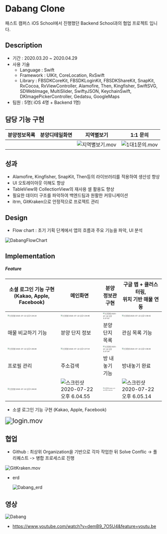# Dabang Clone

패스트 캠퍼스 iOS School에서 진행했던 Backend School과의 협업 프로젝트 입니다.



## Description

- 기간 : 2020.03.20 ~ 2020.04.29
- 사용 기술
  - Language : Swift
  - Framework : UIKit, CoreLocation, RxSwift
  - Library : FBSDKCoreKit, FBSDKLoginKit, FBSDKShareKit, SnapKit, RxCocoa, RxViewController, Alamofire, Then, Kingfisher, SwiftSVG, SDWebImage, MultiSlider, SwiftyJSON, KeychainSwift, DKImagePickerController, Gedatsu, GoogleMaps
- 팀원 : 5명( iOS 4명 + Backend 1명)



## 담당 기능 구현

| 분양정보목록 | 분양디테일화면 | 지역별보기                                                   | 1:1 문의                                                     |
| ------------ | -------------- | ------------------------------------------------------------ | ------------------------------------------------------------ |
|              |                | ![지역별보기.mov](https://tva1.sinaimg.cn/large/007S8ZIlgy1gh6t5x8i6ng306o0dwhdv.gif) | ![1대1문의.mov](https://tva1.sinaimg.cn/large/007S8ZIlgy1gh6t618xu7g306o0dwat1.gif) |



## 성과

- Alamofire, Kingfisher, SnapKit, Then등의 라이브러리를 적용하여 생산성 향상
- UI 오토레이아웃 이해도 향상
- TableView와 CollectionView의 재사용 셀 활용도 향상
- 필요한 데이터 구조를 파악하여 백엔드팀과 원활한 커뮤니케이션 
- itrm, GitKraken으로 안정적으로 프로젝트 관리



## Design

- Flow chart : 초기 기획 단계에서 앱의 흐름과 주요 기능을 파악, UI 분석

![DabangFlowChart](https://tva1.sinaimg.cn/large/007S8ZIlgy1gh6ur90omzj327a0u010x.jpg)



## Implementation

##### Feature

| 소셜 로그인 기능 구현 (Kakao, Apple, Facebook)               | 메인화면                                                     | 분양 정보관 구현                                             | 구글 맵 + 클러스터링,<br /> 위치 기반 매물 연동              |
| ------------------------------------------------------------ | ------------------------------------------------------------ | ------------------------------------------------------------ | ------------------------------------------------------------ |
| <img src="https://tva1.sinaimg.cn/large/007S8ZIlgy1ggzugw3665j30u01k9h81.jpg" alt="스크린샷 2020-07-22 오후 5.34.18" style="zoom:33%;" /> | <img src="https://tva1.sinaimg.cn/large/007S8ZIlgy1ggzug3slv7j30u01k9qv5.jpg" alt="스크린샷 2020-07-22 오후 5.34.46" style="zoom:33%;" /> | <img src="https://tva1.sinaimg.cn/large/007S8ZIlgy1ggzue0buygj30u01k9u0x.jpg" alt="스크린샷 2020-07-22 오후 5.37.02" style="zoom: 33%;" /> | <img src="https://tva1.sinaimg.cn/large/007S8ZIlgy1ggzuerp851j30u01k9hdt.jpg" alt="스크린샷 2020-07-22 오후 5.36.42" style="zoom:33%;" /> |
| 매물 비교하기 기능                                           | 분양 단지 정보                                               | 분양 단지 목록                                               | 관심 목록 기능                                               |
| <img src="https://tva1.sinaimg.cn/large/007S8ZIlgy1ggzuhe65ekj30u01k94qp.jpg" alt="스크린샷 2020-07-22 오후 5.36.08" style="zoom:33%;" /> | <img src="https://tva1.sinaimg.cn/large/007S8ZIlgy1ggzuhxaiozj30u01k9kjl.jpg" alt="스크린샷 2020-07-22 오후 5.37.54" style="zoom:33%;" /> | <img src="https://tva1.sinaimg.cn/large/007S8ZIlgy1ggzuj8ekjvj30u01k9kjl.jpg" alt="스크린샷 2020-07-22 오후 5.37.34" style="zoom:33%;" /> | <img src="https://tva1.sinaimg.cn/large/007S8ZIlgy1ggzuicluxej30u01k9e81.jpg" alt="스크린샷 2020-07-22 오후 5.36.00" style="zoom:33%;" /> |
| 프로필 관리                                                  | 주소검색                                                     | 방 내놓기 기능                                               | 방내놓기 완료                                                |
| <img src="https://tva1.sinaimg.cn/large/007S8ZIlgy1ggzuirhiguj30u01k9kff.jpg" alt="스크린샷 2020-07-22 오후 5.38.00" style="zoom:33%;" /> | ![스크린샷 2020-07-22 오후 6.04.55](https://tva1.sinaimg.cn/large/007S8ZIlgy1ggzv95bs17j30u01k91kx.jpg) | <img src="https://tva1.sinaimg.cn/large/007S8ZIlgy1ggzuleuik4j30u01k9h8w.jpg" alt="스크린샷 2020-07-22 오후 5.38.14" style="zoom:25%;" /> | ![스크린샷 2020-07-22 오후 6.05.14](https://tva1.sinaimg.cn/large/007S8ZIlgy1ggzv8y55j4j30u01k9b29.jpg) |



- 소셜 로그인 기능 구현 (Kakao, Apple, Facebook)

<img src="https://tva1.sinaimg.cn/large/007S8ZIlgy1ggzt8hhpwzg30dw07te08.gif" alt="login.mov" style="zoom:150%;" />



## 협업

- Github : 최상위 Organization을 기반으로 각자 작업한 뒤 Solve Conflic -> 풀 리퀘스트 -> 병합 프로세스로 진행

![GitKraken.mov](https://tva1.sinaimg.cn/large/007S8ZIlgy1ggzuamg4n7g30dw0a41kz.gif)

* erd

  ![Dabang_erd](https://tva1.sinaimg.cn/large/007S8ZIlgy1gh6rgry8b9j31n40u0430.jpg)



## 영상

![Dabang](https://tva1.sinaimg.cn/large/007S8ZIlgy1gh6rlm3t6jj31hj0u075o.jpg)

* https://www.youtube.com/watch?v=demB9_7O5U4&feature=youtu.be